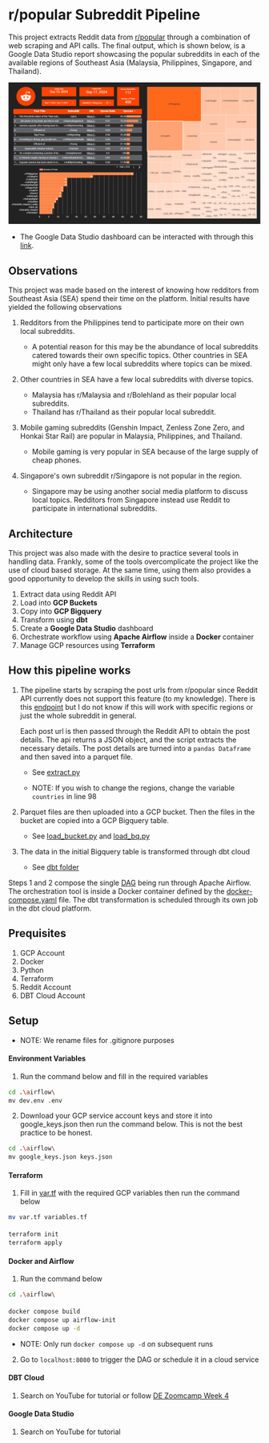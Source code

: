 # r/popular Subreddit Pipeline


This project extracts Reddit data from [r/popular](https://www.reddit.com/r/popular/) through a combination of web scraping and API calls. The final output, which is shown below, is a Google Data Studio report showcasing the popular subreddits in each of the available regions of Southeast Asia (Malaysia, Philippines, Singapore, and Thailand). 

[<img src="./readme_images/Dashboard.png">](https://lookerstudio.google.com/reporting/96069bbf-320f-45f0-8130-c95e1a274106)

* The Google Data Studio dashboard can be interacted with through this [link]([https://datastudio.google.com/reporting/e927fef6-b605-421c-ae29-89a66e11ea18](https://lookerstudio.google.com/reporting/96069bbf-320f-45f0-8130-c95e1a274106)).


## Observations


This project was made based on the interest of knowing how redditors from Southeast Asia (SEA) spend their time on the platform. Initial results have yielded the following observations

1. Redditors from the Philippines tend to participate more on their own local subreddits. 

    *  A potential reason for this may be the abundance of local subreddits catered towards their own specific topics. Other countries in SEA might only have a few local subreddits where topics can be mixed. 

2. Other countries in SEA have a few local subreddits with diverse topics.

    * Malaysia has r/Malaysia and r/Bolehland as their popular local subreddits.
    * Thailand has r/Thailand as their popular local subreddit.

3. Mobile gaming subreddits (Genshin Impact, Zenless Zone Zero, and Honkai Star Rail) are popular in Malaysia, Philippines, and Thailand. 
    
    * Mobile gaming is very popular in SEA because of the large supply of cheap phones.   

4. Singapore's own subreddit r/Singapore is not popular in the region.

    * Singapore may be using another social media platform to discuss local topics. Redditors from Singapore instead use Reddit to participate in international subreddits.  


## Architecture

This project was also made with the desire to practice several tools in handling data. Frankly, some of the tools overcomplicate the project like the use of cloud based storage. At the same time, using them also provides a good opportunity to develop the skills in using such tools.    

1. Extract data using Reddit API
2. Load into **GCP Buckets**
3. Copy into **GCP Bigquery** 
4. Transform using **dbt**
5. Create a **Google Data Studio** dashboard 
6. Orchestrate workflow using **Apache Airflow** inside a **Docker** container
7. Manage GCP resources using **Terraform**

## How this pipeline works

1. The pipeline starts by scraping the post urls from r/popular since Reddit API currently does not support this feature (to my knowledge). There is this [endpoint](https://www.reddit.com/dev/api/#GET_{sort}) but I do not know if this will work with specific regions or just the whole subreddit in general.

     Each post url is then passed through the Reddit API to obtain the post details. The api returns a JSON object, and the script extracts the necessary details. The post details are turned into a `pandas Dataframe` and then saved into a parquet file.

    * See [extract.py](./airflow/extract_load/extract.py)

    * NOTE: If you wish to change the regions, change the variable `countries` in line 98

2. Parquet files are then uploaded into a GCP bucket. Then the files in the bucket are copied into a GCP Bigquery table. 

    * See [load_bucket.py](./airflow/extract_load/load_bucket.py) and [load_bq.py](./airflow/extract_load/load_bq.py)

3. The data in the initial Bigquery table is transformed through dbt cloud

    * See [dbt folder](./dbt/)


Steps 1 and 2 compose the single [DAG](./airflow/dags/pipeline.py) being run through Apache Airflow. The orchestration tool is inside a Docker container defined by the [docker-compose.yaml](./airflow/docker-compose.yaml) file. The dbt transformation is scheduled through its own job in the dbt cloud platform.

## Prequisites


1. GCP Account
2. Docker
3. Python
4. Terraform
5. Reddit Account
6. DBT Cloud Account
 
## Setup

* NOTE: We rename files for .gitignore purposes

#### Environment Variables

1. Run the command below and fill in the required variables

  ```bash
  cd .\airflow\
  mv dev.env .env
  ```

2. Download your GCP service account keys and store it into google_keys.json then run the command below. This is not the best practice to be honest.  

  ```bash
  cd .\airflow\
  mv google_keys.json keys.json
  ```

#### Terraform

1. Fill in [var.tf](./var.tf) with the required GCP variables then run the command below 

  ```bash
  mv var.tf variables.tf

  terraform init
  terraform apply
  ```

#### Docker and Airflow

1. Run the command below

  ```bash
  cd .\airflow\

  docker compose build
  docker compose up airflow-init
  docker compose up -d

  ```
  * NOTE: Only run `docker compose up -d` on subsequent runs

2. Go to `localhost:8080` to trigger the DAG or schedule it in a cloud service

#### DBT Cloud

1. Search on YouTube for tutorial or follow [DE Zoomcamp Week 4](https://dezoomcamp.streamlit.app/Module%204%20Analytics%20Engineering)

#### Google Data Studio

1. Search on YouTube for tutorial


